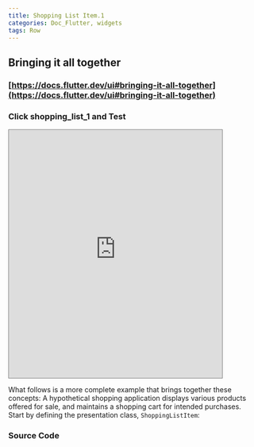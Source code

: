 ```yaml
---
title: Shopping List Item.1
categories: Doc_Flutter, widgets
tags: Row
---
```

## Bringing it all together

### [https://docs.flutter.dev/ui#bringing-it-all-together](https://docs.flutter.dev/ui#bringing-it-all-together)

### Click shopping_list_1 and Test

<iframe src="https://kissthecoke.github.io/doc_flutter_samples//" style="width:430px;height:500px;border:1px solid gray"></iframe>

What follows is a more complete example that brings together these concepts: A hypothetical shopping application displays various products offered for sale, and maintains a shopping cart for intended purchases. Start by defining the presentation class, `ShoppingListItem`:

### Source Code


<script src="https://gist.github.com/kissthecoke/8e5c2672baebaae2a57a2750f0ec143b.js"></script>
